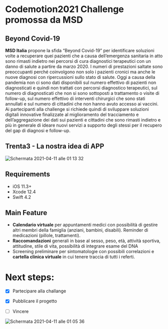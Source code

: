 # Codemotion2021 Challenge promossa da MSD

## Beyond Covid-19

**MSD Italia** propone la sfida “Beyond Covid-19” per identificare soluzioni volte a recuperare quei pazienti che a causa 
dell’emergenza sanitaria in atto sono rimasti indietro nei percorsi di cura diagnostici terapeutici con un danno di salute a partire da marzo 2020.
 I numeri di prestazioni saltate sono preoccupanti perché coinvolgono non solo i pazienti cronici ma anche le nuove diagnosi
 con ripercussioni sullo stato di salute. Oggi a causa della pandemia non ci sono dati disponibili sul numero effettivo di pazienti
 non diagnosticati e quindi non trattati con percorsi diagnostico terapeutici, sul numero di diagnosticati che non si sono sottoposti
 a trattamento o visite di follow-up, sul numero effettivo di interventi chirurgici che sono stati annullati e sul numero di cittadini
 che non hanno avuto accesso ai vaccini. Ai partecipanti alla challenge si richiede quindi di sviluppare soluzioni digitali innovative
 finalizzate al miglioramento del tracciamento e dell’aggregazione dei dati sui pazienti e cittadini che sono rimasti indietro e più in
 generale di ideare nuovi servizi a supporto degli stessi per il recupero del gap di diagnosi e follow-up.
	
## Trenta3 - La nostra idea di APP

![Schermata 2021-04-11 alle 01 13 32](https://user-images.githubusercontent.com/32599184/114286921-2bab0480-9a63-11eb-8d82-20caa1c66976.png)

## Requirements

* iOS 11.3+
* Xcode 12.4
* Swift 4.2
 
## Main Feature 

* **Calendario virtuale** per appuntamenti medici con possibilità di gestire altri membri della famiglia (anziani, bambini, disabili). Reminder di medicazioni (pillole, trattamenti).
* **Raccomandazioni** generali in base al sesso, peso, età, attività sportiva, attitudine, stile di vita, possibilità di integrare esame del DNA
* Screening preliminare per sintomatologie con possibili correlazioni e **cartella clinica virtuale** in cui tenere traccia di tutti i referti.


# Next steps:
- [x] Partecipare alla challange
- [x] Pubblicare il progetto
- [ ] Vincere


![Schermata 2021-04-11 alle 01 05 36](https://user-images.githubusercontent.com/32599184/114286789-29947600-9a62-11eb-8298-d058ff976ad6.png)
